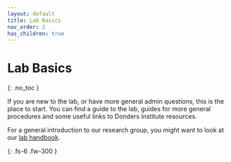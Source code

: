 ```yaml
---
layout: default
title: Lab Basics
nav_order: 2
has_children: true
---
```


# Lab Basics
{: .no_toc }

If you are new to the lab, or have more general admin questions, this is the place to start. You can find a guide to the lab, guides for more general procedures and some useful links to Donders Institute resources.

For a general introduction to our research group, you might want to look at our [lab handbook](https://drive.google.com/file/d/1KwMbSAT4MfGEZaZtAyrChnOH4KTHIkmy/view).

{: .fs-6 .fw-300 }
